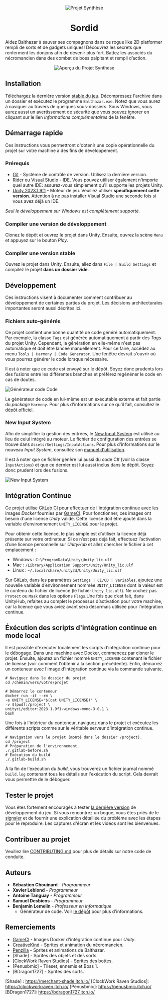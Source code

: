 <div align="center">

![Projet Synthèse](.docs/Picture1.png)

# Sordid

</div>

Aidez Balthazar à sauver ses compagnons dans ce rogue like 2D platformer rempli de sorts et de gadgets uniques! Découvrez les secrets que renferment les donjons afin de devenir plus fort. Battez les associés du nécromancien dans des combat de boss palpitant et rempli d’action. 

<div align="center">

![Aperçu du Projet Synthèse](.docs/Picture1.png)

</div>

## Installation

[//]: # (TODO : Remplacez le nom de l'exécutable par celui dans ".gitlab-ci.yml". Voir la variable BUILD_NAME.)

Téléchargez la dernière version [stable du jeu][Stable Download]. Décompressez l'archive dans un dossier et exécutez
le programme `Balthazar.exe`. Notez que vous aurez à naviguer au travers de quelques sous-dossiers. Sous Windows,
vous aurez aussi un avertissement de sécurité que vous pouvez ignorer en cliquant sur le lien *Informations 
complémentaires* de la fenêtre.

## Démarrage rapide

Ces instructions vous permettront d'obtenir une copie opérationnelle du projet sur votre machine à des fins de 
développement.

### Prérequis

[//]: # (TODO : Modifier la version de Unity utilisée et ajouter tout autre logiciel nécessaire au développement.)
[//]: # (TODO : Notez que les hyperliens sont décrits à la fin de ce document.)

* [Git] - Système de contrôle de version. Utilisez la dernière version.
* [Rider] ou [Visual Studio] - IDE. Vous pouvez utiliser également n'importe quel autre IDE: assurez-vous simplement 
  qu'il supporte les projets Unity.
* [Unity 2023.1.9f1][Unity] - Moteur de jeu. Veuillez utiliser **spécifiquement cette version.** Attention à ne pas installer
  Visual Studio une seconde fois si vous avez déjà un IDE.

*Seul le développement sur Windows est complètement supporté.*

### Compiler une version de développement

Clonez le dépôt et ouvrez le projet dans Unity. Ensuite, ouvrez la scène `Menu` et appuyez sur le bouton *Play*.

### Compiler une version stable

Ouvrez le projet dans Unity. Ensuite, allez dans `File | Build Settings` et compilez le projet **dans un dossier vide**.

## Développement

Ces instructions visent à documenter comment contribuer au développement de certaines parties du projet. Les décisions
architecturales importantes seront aussi décrites ici.

### Fichiers auto-générés

Ce projet contient une bonne quantité de code généré automatiquement. Par exemple, la classe `Tags` est générée 
automatiquement à partir des *Tags* du projet Unity. Cependant, la génération en elle-même n'est pas automatique et
doit être lancée manuellement. Pour ce faire, accédez au menu `Tools | Harmony | Code Generator`. Une fenêtre devrait
s'ouvrir où vous pourrez générer le code lorsque nécessaire. 

Il est à noter que ce code est envoyé sur le dépôt. Soyez donc prudents lors des fusions entre les différentes branches
et préférez regénéner le code en cas de doutes.

![Générateur code Code](.docs/CodeGeneratorWindow.png)

Le générateur de code en lui-même est un exécutable externe et fait partie du *package* `Harmony`. Pour plus 
d'informations sur ce qu'il fait, consultez le [dépôt officiel][Harmony Code Generator].

### New Input System

Afin de simplifier la gestion des entrées, le [New Input System] est utilisé au lieu de celui intégré au moteur. Le 
fichier de configuration des entrées se trouve dans `Assets/Settings/InputActions`. Pour plus d'informations sur le 
nouveau *Input System*, consultez son [manuel d'utilisation][New Input System].

Il est à noter que ce fichier génère lui aussi du code C# (voir la classe `InputActions`) et que ce dernier est lui 
aussi inclus dans le dépôt. Soyez donc prudent lors des fusions.

![New Input System](.docs/NewInputSystem.png)

## Intégration Continue

Ce projet utilise [GitLab CI] pour effectuer de l'intégration continue avec les images *Docker* fournies par [GameCI].
Pour fonctionner, ces images ont besoin d'une license *Unity* valide. Cette license doit être ajouté dans la
variable d'environnement `UNITY_LICENSE` pour le projet.

Pour obtenir cette licence, le plus simple est d’utiliser la licence déjà présente sur votre ordinateur. Si ce n’est pas
déjà fait, effectuez l’activation d’une licence personnelle sur *UnityHub* et allez chercher le fichier à cet 
emplacement :

* Windows : `C:\ProgramData\Unity\Unity_lic.ulf`
* Mac : `/Library/Application Support/Unity/Unity_lic.ulf`
* Linux : `~/.local/share/unity3d/Unity/Unity_lic.ulf`

Sur GitLab, dans les paramètres `Settings | CI/CD | Variables`, ajoutez une nouvelle variable d’environnement nommée 
`UNITY_LICENSE` dont la valeur est le contenu du fichier de licence (le fichier `Unity_lic.ulf`). Ne cochez 
pas `Protect` ou `Mask` dans les options `Flags`.Une fois que c’est fait, dans UnityHub, refaites au complet le 
processus d’activation pour votre machine, car la licence que vous aviez avant sera désormais utilisée pour 
l’intégration continue.

## Éxécution des scripts d'intégration continue en mode local

Il est possible d'exécuter localement les scripts d'intégration continue pour le débogage. Dans une machine avec Docker,
commencez par cloner le projet. Ensuite, ajoutez un fichier nommé `UNITY_LICENSE` contenant le fichier de license (voir
comment l'obtenir à la section précédente). Enfin, démarrez un conteneur avec l'image d'intégration continue via la 
commande suivante.

```shell
# Naviguez dans le dossier du projet
cd /chemin/vers/votre/projet

# Démarrez le conteneur
docker run -it --rm \
-e UNITY_LICENSE="$(cat UNITY_LICENSE)" \
-v $(pwd):/project \
unityci/editor:2023.1.9f1-windows-mono-3.0.1 \
bash
```

Une fois à l'intérieur du conteneur, naviguez dans le projet et exécutez les différents scripts comme sur le véritable 
serveur d'intégration continue.

```shell
# Navigation vers le projet (monté dans le dossier /project).
cd /project
# Préparation de l'environnement.
./.gitlab-before.sh
# Éxécution du build
./.gitlab-build.sh
```

À la fin de l'exécution du *build*, vous trouverez un fichier journal nommé `build.log` contenant tous les détails sur
l'exécution du script. Cela devrait vous permettre de le déboguer. 

## Tester le projet

Vous êtes fortement encouragés à tester [la dernière version][Develop Download] de développement du jeu. Si vous 
rencontrez un bogue, vous êtes priés de le [signaler][Submit Bug] et de fournir une explication détaillée du problème 
avec les étapes pour le reproduire. Les captures d'écran et les vidéos sont les bienvenues.

## Contribuer au projet

Veuillez lire [CONTRIBUTING.md](CONTRIBUTING.md) pour plus de détails sur notre code de conduite.

## Auteurs

* **Sébastien Chouinard** - *Programmeur*
* **Xavier Leblond** - *Programmeur*
* **Antoine Tanguay** - *Programmeur*
* **Samuel Desbiens** - *Programmeur*
* **Benjamin Lemelin** - *Professeur en informatique*
  * Générateur de code. Voir [le dépôt][Harmony Code Generator] pour plus d'informations.

## Remerciements

* [GameCI] - Images Docker d'intégration continue pour *Unity*.
* [CreativeKind] - Sprites et animation du nécromancien.
* [Penzilla] - Sprites et animations de Balthazar.
* [Shade] - Sprites des objets et des sorts.
* [ClockWork Raven Studios] - Sprites des bottes.
* [Penusbmic] - Tileset, ennemis et Boss 1.
* [BDragon1727] - Sprites des sorts.



[//]: # (Hyperliens)
[Git]: https://git-scm.com/downloads
[Rider]: https://www.jetbrains.com/rider/
[Visual Studio]: https://www.visualstudio.com/fr/
[Unity]: https://unity3d.com/fr/get-unity/download/
[Harmony Code Generator]: https://gitlab.com/harmony-unity/code-generator
[New Input System]: https://docs.unity3d.com/Packages/com.unity.inputsystem@1.0/manual/index.html
[GitLab CI]: https://docs.gitlab.com/ee/ci/
[GameCI]: https://game.ci/
[Tiled]: https://www.mapeditor.org/
[CreativeKind]: https://creativekind.itch.io/
[Penzilla]: https://penzilla.itch.io/
[Shade] : https://merchant-shade.itch.io/
[ClockWork Raven Studios]: https://clockworkraven.itch.io/
[Penusbmic]: https://penusbmic.itch.io/
[BDragon1727]: https://bdragon1727.itch.io/

[//]: # (TODO : Modifiez ces hyperlien pour qu'ils ciblent votre projet à la place. Conservez le restant de l'URL.)
[//]: # (       Ici, vous devez remplacer "https://gitlab.com/csfpwmjv/projet-synthese/starter-game" par le votre.)
[Submit Bug]: https://gitlab.com/csfpwmjv/projet-synthese/starter-game/issues/new?issuable_template=Bug
[Stable Download]: https://gitlab.com/csfpwmjv/projet-synthese/starter-game/-/jobs/artifacts/master/download?job=build
[Develop Download]: https://gitlab.com/csfpwmjv/projet-synthese/starter-game/-/jobs/artifacts/develop/download?job=build